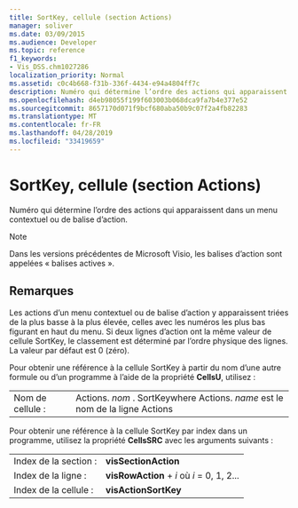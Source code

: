 ```yaml
---
title: SortKey, cellule (section Actions)
manager: soliver
ms.date: 03/09/2015
ms.audience: Developer
ms.topic: reference
f1_keywords:
- Vis_DSS.chm1027286
localization_priority: Normal
ms.assetid: c0c4b668-f31b-336f-4434-e94a4804ff7c
description: Numéro qui détermine l’ordre des actions qui apparaissent dans un menu contextuel ou de balise d’action.
ms.openlocfilehash: d4eb98055f199f603003b068dca9fa7b4e377e52
ms.sourcegitcommit: 8657170d071f9bcf680aba50b9c07f2a4fb82283
ms.translationtype: MT
ms.contentlocale: fr-FR
ms.lasthandoff: 04/28/2019
ms.locfileid: "33419659"
---
```

# <a name="sortkey-cell-actions-section"></a>SortKey, cellule (section Actions)

Numéro qui détermine l’ordre des actions qui apparaissent dans un menu contextuel ou de balise d’action.
  
> [!NOTE]
> Dans les versions précédentes de Microsoft Visio, les balises d’action sont appelées « balises actives ». 
  
## <a name="remarks"></a>Remarques

Les actions d’un menu contextuel ou de balise d’action y apparaissent triées de la plus basse à la plus élevée, celles avec les numéros les plus bas figurant en haut du menu. Si deux lignes d’action ont la même valeur de cellule SortKey, le classement est déterminé par l’ordre physique des lignes. La valeur par défaut est 0 (zéro).
  
Pour obtenir une référence à la cellule SortKey à partir du nom d’une autre formule ou d’un programme à l’aide de la propriété **CellsU**, utilisez : 
  
|||
|:-----|:-----|
|Nom de cellule :  <br/> |Actions. *nom*  . SortKeywhere Actions.  *name*  est le nom de la ligne Actions  <br/> |
   
Pour obtenir une référence à la cellule SortKey par index dans un programme, utilisez la propriété **CellsSRC** avec les arguments suivants : 
  
|||
|:-----|:-----|
|Index de la section :  <br/> |**visSectionAction** <br/> |
|Index de la ligne :  <br/> |**visRowAction**  +   *i* où *i* = 0, 1, 2...  <br/> |
|Index de la cellule :  <br/> |**visActionSortKey** <br/> |
   

